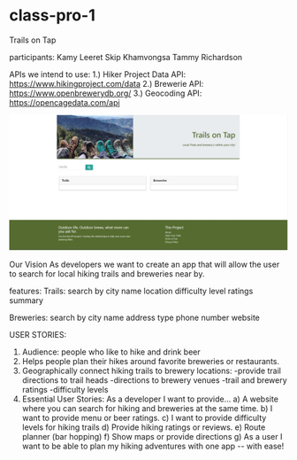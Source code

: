 # class-pro-1

Trails on Tap

participants:
Kamy Leeret
Skip Khamvongsa
Tammy Richardson

APIs we intend to use:
1.) Hiker Project Data API: https://www.hikingproject.com/data
2.) Brewerie API: https://www.openbrewerydb.org/
3.) Geocoding API: https://opencagedata.com/api

![](assets\images\trailsscreenshot.JPG)

Our Vision
As developers we want to create an app that will allow the user to search for local hiking trails and breweries near by. 

features:
Trails:
search by city
name
location
difficulty level
ratings
summary


Breweries:
search by city
name
address
type
phone number
website


USER STORIES:

1) Audience: people who like to hike and drink beer
2) Helps people plan their hikes around favorite breweries or restaurants.
3) Geographically connect hiking trails to brewery locations:
    -provide trail directions to trail heads
    -directions to brewery venues
    -trail and brewery ratings
    -difficulty levels
4) Essential User Stories:  As a developer I want to provide...
    a) A website where you can search for hiking and breweries at the same time.
    b) I want to provide menu or beer ratings.
    c) I want to provide difficulty levels for hiking trails
    d) Provide hiking ratings or reviews.
    e) Route planner (bar hopping)
    f) Show maps or provide directions
    g) As a user I want to be able to plan my hiking adventures with one app -- with ease!





       

